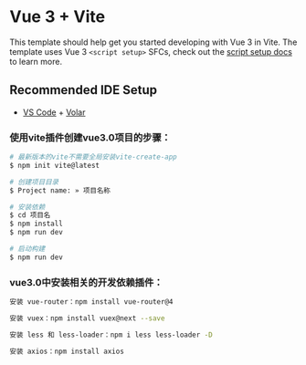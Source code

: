 # Vue 3 + Vite

This template should help get you started developing with Vue 3 in Vite. The template uses Vue 3 `<script setup>` SFCs, check out the [script setup docs](https://v3.vuejs.org/api/sfc-script-setup.html#sfc-script-setup) to learn more.

## Recommended IDE Setup

- [VS Code](https://code.visualstudio.com/) + [Volar](https://marketplace.visualstudio.com/items?itemName=Vue.volar)

### 使用vite插件创建vue3.0项目的步骤：
  ```bash
  # 最新版本的vite不需要全局安装vite-create-app
  $ npm init vite@latest
  
  # 创建项目目录
  $ Project name: » 项目名称
  
  # 安装依赖
  $ cd 项目名
  $ npm install
  $ npm run dev

  # 启动构建
  $ npm run dev
  ```

### vue3.0中安装相关的开发依赖插件：
```bash
安装 vue-router：npm install vue-router@4

安装 vuex：npm install vuex@next --save

安装 less 和 less-loader：npm i less less-loader -D

安装 axios：npm install axios

```